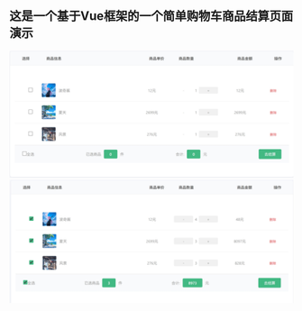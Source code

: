## 这是一个基于Vue框架的一个简单购物车商品结算页面演示

![这是效果演示1](./src/assets/images/1.jpeg)
![这是效果演示2](./src/assets/images/2.jpeg)